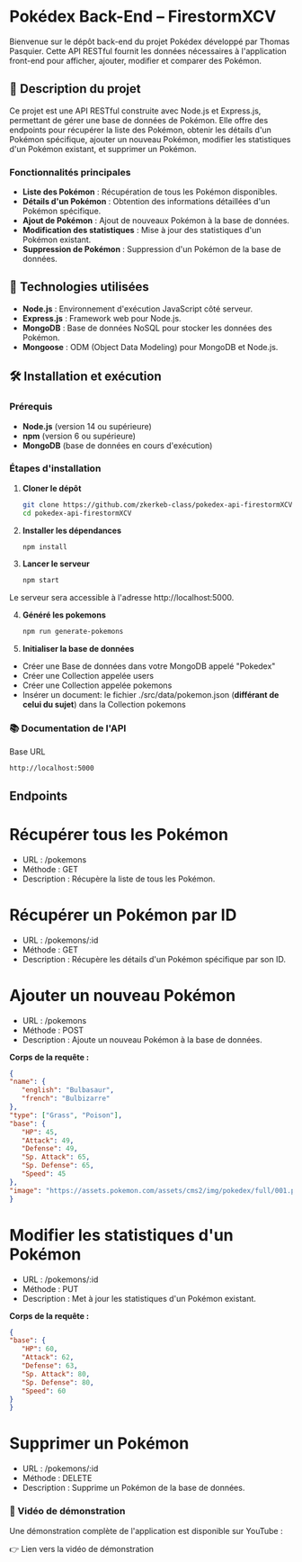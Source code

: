 # Pokédex Back-End – FirestormXCV

Bienvenue sur le dépôt back-end du projet Pokédex développé par Thomas Pasquier. Cette API RESTful fournit les données nécessaires à l'application front-end pour afficher, ajouter, modifier et comparer des Pokémon.

## 🧩 Description du projet

Ce projet est une API RESTful construite avec Node.js et Express.js, permettant de gérer une base de données de Pokémon. Elle offre des endpoints pour récupérer la liste des Pokémon, obtenir les détails d'un Pokémon spécifique, ajouter un nouveau Pokémon, modifier les statistiques d'un Pokémon existant, et supprimer un Pokémon.

### Fonctionnalités principales

- **Liste des Pokémon** : Récupération de tous les Pokémon disponibles.
- **Détails d'un Pokémon** : Obtention des informations détaillées d'un Pokémon spécifique.
- **Ajout de Pokémon** : Ajout de nouveaux Pokémon à la base de données.
- **Modification des statistiques** : Mise à jour des statistiques d'un Pokémon existant.
- **Suppression de Pokémon** : Suppression d'un Pokémon de la base de données.

## 🚀 Technologies utilisées

- **Node.js** : Environnement d'exécution JavaScript côté serveur.
- **Express.js** : Framework web pour Node.js.
- **MongoDB** : Base de données NoSQL pour stocker les données des Pokémon.
- **Mongoose** : ODM (Object Data Modeling) pour MongoDB et Node.js.

## 🛠️ Installation et exécution

### Prérequis

- **Node.js** (version 14 ou supérieure)
- **npm** (version 6 ou supérieure)
- **MongoDB** (base de données en cours d'exécution)

### Étapes d'installation

1. **Cloner le dépôt**

   ```bash
   git clone https://github.com/zkerkeb-class/pokedex-api-firestormXCV.git
   cd pokedex-api-firestormXCV
   ```

2. **Installer les dépendances**

   ```bash
   npm install
   ```
3. **Lancer le serveur**

   ```bash
   npm start
   ```
Le serveur sera accessible à l'adresse http://localhost:5000.

4. **Généré les pokemons**

   ```bash
   npm run generate-pokemons
   ```

5. **Initialiser la base de données**

- Créer une Base de données dans votre MongoDB appelé "Pokedex"
- Créer une Collection appelée users
- Créer une Collection appelée pokemons
- Insérer un document: le fichier ./src/data/pokemon.json (**différant de celui du sujet**) dans la Collection pokemons

### 📚 Documentation de l'API

Base URL

   ```bash
   http://localhost:5000
   ```
## Endpoints

# Récupérer tous les Pokémon

- URL : /pokemons
- Méthode : GET
- Description : Récupère la liste de tous les Pokémon.

# Récupérer un Pokémon par ID

- URL : /pokemons/:id
- Méthode : GET
- Description : Récupère les détails d'un Pokémon spécifique par son ID.

# Ajouter un nouveau Pokémon

- URL : /pokemons
- Méthode : POST
- Description : Ajoute un nouveau Pokémon à la base de données.

**Corps de la requête :**

   ```json
   {
   "name": {
      "english": "Bulbasaur",
      "french": "Bulbizarre"
   },
   "type": ["Grass", "Poison"],
   "base": {
      "HP": 45,
      "Attack": 49,
      "Defense": 49,
      "Sp. Attack": 65,
      "Sp. Defense": 65,
      "Speed": 45
   },
   "image": "https://assets.pokemon.com/assets/cms2/img/pokedex/full/001.png"
   }
   ```

# Modifier les statistiques d'un Pokémon

- URL : /pokemons/:id
- Méthode : PUT
- Description : Met à jour les statistiques d'un Pokémon existant.

**Corps de la requête :**

   ```json
   {
   "base": {
      "HP": 60,
      "Attack": 62,
      "Defense": 63,
      "Sp. Attack": 80,
      "Sp. Defense": 80,
      "Speed": 60
   }
   }
   ```

# Supprimer un Pokémon

- URL : /pokemons/:id
- Méthode : DELETE
- Description : Supprime un Pokémon de la base de données.

### 🎥 Vidéo de démonstration

Une démonstration complète de l'application est disponible sur YouTube :

👉 Lien vers la vidéo de démonstration
 







